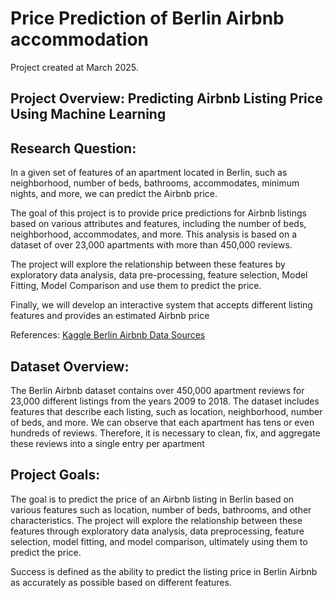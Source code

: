 # Price Prediction of Berlin Airbnb accommodation

Project created at March 2025.

## Project Overview: Predicting Airbnb Listing Price Using Machine Learning


## Research Question:
In a given set of features of an apartment located in Berlin, such as neighborhood, number of beds, bathrooms, accommodates, minimum nights, and more, we can predict the Airbnb price.

The goal of this project is to provide price predictions for Airbnb listings based on various attributes and features, including the number of beds, neighborhood, accommodates, and more. This analysis is based on a dataset of over 23,000 apartments with more than 450,000 reviews.

The project will explore the relationship between these features by exploratory data analysis, data pre-processing, feature selection, Model Fitting, Model Comparison and use them to predict the price.

Finally, we will develop an interactive system that accepts different listing features and provides an estimated Airbnb price

References: 
[Kaggle Berlin Airbnb Data Sources](https://www.kaggle.com/datasets/thedevastator/berlin-airbnb-ratings-how-hosts-measure-up) 

## Dataset Overview:
The Berlin Airbnb dataset contains over 450,000 apartment reviews for 23,000 different listings from the years 2009 to 2018.
The dataset includes features that describe each listing, such as location, neighborhood, number of beds, and more. We can observe that each apartment has tens or even hundreds of reviews. Therefore, it is necessary to clean, fix, and aggregate these reviews into a single entry per apartment

## Project Goals:

The goal is to predict the price of an Airbnb listing in Berlin based on various features such as location, number of beds, bathrooms, and other characteristics. The project will explore the relationship between these features through exploratory data analysis, data preprocessing, feature selection, model fitting, and model comparison, ultimately using them to predict the price.

Success is defined as the ability to predict the listing price in Berlin Airbnb as accurately as possible based on different features.
